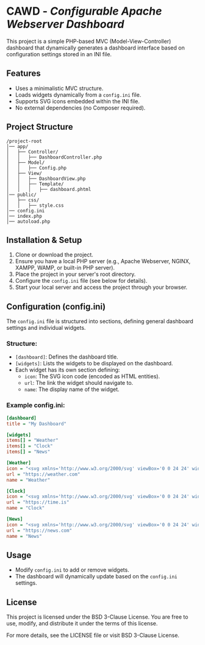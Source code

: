 # CAWD - *Configurable Apache Webserver Dashboard*

This project is a simple PHP-based MVC (Model-View-Controller) dashboard that dynamically generates a dashboard interface based on configuration settings stored in an INI file.

## Features

- Uses a minimalistic MVC structure.
- Loads widgets dynamically from a `config.ini` file.
- Supports SVG icons embedded within the INI file.
- No external dependencies (no Composer required).

## Project Structure

```
/project-root
│── app/
│   ├── Controller/
│   │   ├── DashboardController.php
│   ├── Model/
│   │   ├── Config.php
│   ├── View/
│   │   ├── DashboardView.php
│   │   ├── Template/
│   │   │   ├── dashboard.phtml
│── public/
│   ├── css/
│   │   ├── style.css
│── config.ini
│── index.php
│── autoload.php
```

## Installation & Setup

1. Clone or download the project.
2. Ensure you have a local PHP server (e.g., Apache Webserver, NGINX, XAMPP, WAMP, or built-in PHP server).
3. Place the project in your server's root directory.
4. Configure the `config.ini` file (see below for details).
5. Start your local server and access the project through your browser.

## Configuration (config.ini)

The `config.ini` file is structured into sections, defining general dashboard settings and individual widgets.

### Structure:

- `[dashboard]`: Defines the dashboard title.
- `[widgets]`: Lists the widgets to be displayed on the dashboard.
- Each widget has its own section defining:
  - `icon`: The SVG icon code (encoded as HTML entities).
  - `url`: The link the widget should navigate to.
  - `name`: The display name of the widget.

### Example config.ini:

```ini
[dashboard]
title = "My Dashboard"

[widgets]
items[] = "Weather"
items[] = "Clock"
items[] = "News"

[Weather]
icon = "<svg xmlns='http://www.w3.org/2000/svg' viewBox='0 0 24 24' width='32' height='32'><path d='M12 2A6 6 0 0 1 18 8a5 5 0 1 1 0 10H6A6 6 0 1 1 12 2z'/></svg>"
url = "https://weather.com"
name = "Weather"

[Clock]
icon = "<svg xmlns='http://www.w3.org/2000/svg' viewBox='0 0 24 24' width='32' height='32'><path d='M12 4a8 8 0 1 1 0 16 8 8 0 0 1 0-16zm0 1.5a6.5 6.5 0 1 0 0 13 6.5 6.5 0 0 0 0-13zm-.75 2.75h1.5v5l3.5 2.1-.75 1.3-4-2.4V8.25z'/></svg>"
url = "https://time.is"
name = "Clock"

[News]
icon = "<svg xmlns='http://www.w3.org/2000/svg' viewBox='0 0 24 24' width='32' height='32'><path d='M4 4h16v16H4z M6 6v12h12V6z'/></svg>"
url = "https://news.com"
name = "News"
```

## Usage

- Modify `config.ini` to add or remove widgets.
- The dashboard will dynamically update based on the `config.ini` settings.

## License

This project is licensed under the BSD 3-Clause License. You are free to use, modify, and distribute it under the terms of this license.

For more details, see the LICENSE file or visit BSD 3-Clause License.

